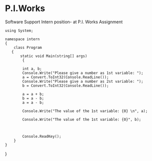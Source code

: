 # P.I.Works
Software Support Intern position- at P.I. Works Assignment


    using System;

    namespace intern
    {
        class Program
       {
           static void Main(string[] args)
            {
        
            int a, b;
            Console.Write("Please give a number as 1st variable: ");
            a = Convert.ToInt32(Console.ReadLine());
            Console.Write("Please give a number as 2st variable: ");
            b = Convert.ToInt32(Console.ReadLine());
            
            a = a + b;
            b = a - b;
            a = a - b;

            Console.Write("The value of the 1st variable: {0} \n", a);

            Console.Write("The value of the 1st variable: {0}", b);



            Console.ReadKey();
        }
    }
}
